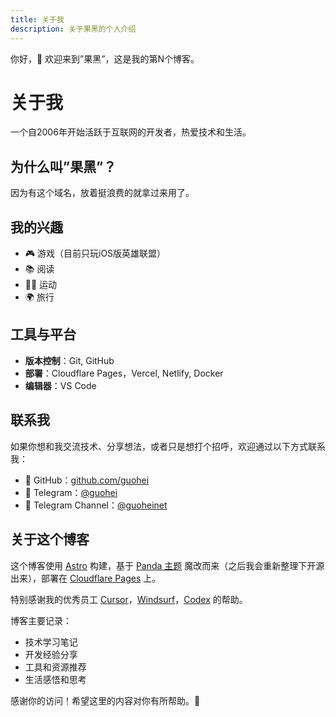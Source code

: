 ```yaml
---
title: 关于我
description: 关于果黑的个人介绍
---
```


你好，👋 欢迎来到”果黑”，这是我的第N个博客。

# 关于我

一个自2006年开始活跃于互联网的开发者，热爱技术和生活。

## 为什么叫”果黑”？

因为有这个域名，放着挺浪费的就拿过来用了。

## 我的兴趣

- 🎮 游戏（目前只玩iOS版英雄联盟）
- 📚 阅读
- 🏃‍♂️ 运动
- 🌍 旅行

## 工具与平台
- **版本控制**：Git, GitHub
- **部署**：Cloudflare Pages，Vercel, Netlify, Docker
- **编辑器**：VS Code

## 联系我

如果你想和我交流技术、分享想法，或者只是想打个招呼，欢迎通过以下方式联系我：

- 🐙 GitHub：[github.com/guohei](https://github.com/guohei)
- 📱 Telegram：[@guohei](https://t.me/guohei)
- 📢 Telegram Channel：[@guoheinet](https://t.me/guoheinet)

## 关于这个博客

这个博客使用 [Astro](https://astro.build/) 构建，基于 [Panda 主题](https://github.com/yuhangch/astro-theme-panda) 魔改而来（之后我会重新整理下开源出来），部署在 [Cloudflare Pages](https://pages.cloudflare.com/) 上。

特别感谢我的优秀员工 [Cursor](https://www.cursor.com/)，[Windsurf](https://windsurf.com/)，[Codex](https://chatgpt.com/codex) 的帮助。

博客主要记录：
- 技术学习笔记
- 开发经验分享
- 工具和资源推荐
- 生活感悟和思考

感谢你的访问！希望这里的内容对你有所帮助。🙏


